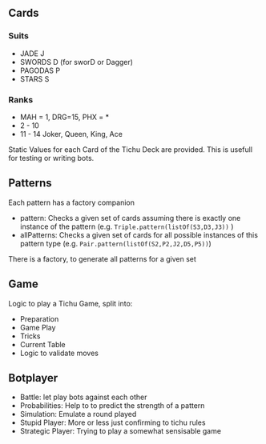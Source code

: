## Cards
### Suits
* JADE J
* SWORDS D (for sworD or Dagger)
* PAGODAS P
* STARS S
### Ranks
* MAH = 1, DRG=15, PHX = *
* 2 - 10
* 11 - 14 Joker, Queen, King, Ace

Static Values for each Card of the Tichu Deck are provided. This is usefull for testing or writing bots.

## Patterns

Each pattern has a factory companion
* pattern: Checks a given set of cards assuming there is exactly one instance of the pattern (e.g. ```Triple.pattern(listOf(S3,D3,J3))``` )
* allPatterns: Checks a given set of cards for all possible instances of this pattern type (e.g. ```Pair.pattern(listOf(S2,P2,J2,D5,P5))```)

There is a factory, to generate all patterns for a given set

## Game
Logic to play a Tichu Game, split into:
* Preparation
* Game Play
* Tricks
* Current Table
* Logic to validate moves

## Botplayer

* Battle: let play bots against each other
* Probabilities: Help to to predict the strength of a pattern
* Simulation: Emulate a round played
* Stupid Player: More or less just confirming to tichu rules
* Strategic Player: Trying to play a somewhat sensisable game
